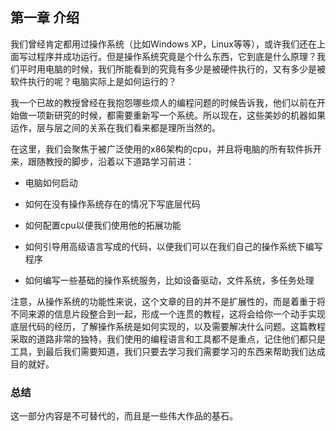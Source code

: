 ## 第一章 介绍

我们曾经肯定都用过操作系统（比如Windows XP，Linux等等），或许我们还在上面写过程序并成功运行。但是操作系统究竟是个什么东西，它到底是什么原理？我们平时用电脑的时候，我们所能看到的究竟有多少是被硬件执行的，又有多少是被软件执行的呢？电脑实际上是如何运行的？

我一个已故的教授曾经在我抱怨哪些烦人的编程问题的时候告诉我，他们以前在开始做一项新研究的时候，都需要重新写一个系统。所以现在，这些美妙的机器如果运作，层与层之间的关系在我们看来都是理所当然的。

在这里，我们会聚焦于被广泛使用的x86架构的cpu，并且将电脑的所有软件拆开来，跟随教授的脚步，沿着以下道路学习前进：

+ 电脑如何启动

+ 如何在没有操作系统存在的情况下写底层代码

+ 如何配置cpu以便我们使用他的拓展功能

+ 如何引导用高级语言写成的代码，以便我们可以在我们自己的操作系统下编写程序

+ 如何编写一些基础的操作系统服务，比如设备驱动，文件系统，多任务处理

注意，从操作系统的功能性来说，这个文章的目的并不是扩展性的，而是着重于将不同来源的信息片段整合到一起，形成一个连贯的教程，这将会给你一个动手实现底层代码的经历，了解操作系统是如何实现的，以及需要解决什么问题。这篇教程采取的道路非常的独特，我们使用的编程语言和工具都不是重点，记住他们都只是工具，到最后我们需要知道，我们只要去学习我们需要学习的东西来帮助我们达成目的就好。



### 总结

这一部分内容是不可替代的，而且是一些伟大作品的基石。

